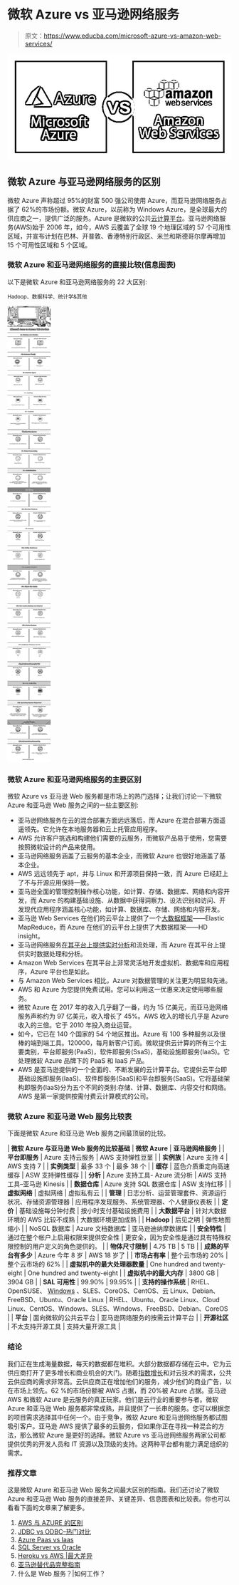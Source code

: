 # 微软 Azure vs 亚马逊网络服务

> 原文：<https://www.educba.com/microsoft-azure-vs-amazon-web-services/>

![Microsoft Azure vs Amazon Web Services](img/09b77547eb7b8f26cf2ad5a1f670f9bc.png)



## 微软 Azure 与亚马逊网络服务的区别

微软 Azure 声称超过 95%的财富 500 强公司使用 Azure，而亚马逊网络服务占据了 62%的市场份额。微软 Azure，以前称为 Windows Azure，是全球最大的供应商之一，提供广泛的服务。Azure 是微软的公共[云计算平台](https://www.educba.com/cloud-computing-benefits/)。亚马逊网络服务(AWS)始于 2006 年，如今，AWS 云覆盖了全球 19 个地理区域的 57 个可用性区域，并宣布计划在巴林、开普敦、香港特别行政区、米兰和斯德哥尔摩再增加 15 个可用性区域和 5 个区域。

### 微软 Azure 和亚马逊网络服务的直接比较(信息图表)

以下是微软 Azure 和亚马逊网络服务的 22 大区别:

<small>Hadoop、数据科学、统计学&其他</small>

![Microsoft Azure vs Amazon Web Services infographics](img/3805b275eb95b1b6cb48a265761a8e19.png)



### 微软 Azure 和亚马逊网络服务的主要区别

微软 Azure vs 亚马逊 Web 服务都是市场上的热门选择；让我们讨论一下微软 Azure 和亚马逊 Web 服务之间的一些主要区别:

*   亚马逊网络服务在云的混合部署方面远远落后，而 Azure 在混合部署方面遥遥领先。它允许在本地服务器和云上托管应用程序。
*   AWS 允许客户挑选和构建他们需要的云服务，而微软产品易于使用，您需要按照微软设计的产品来使用。
*   亚马逊网络服务涵盖了云服务的基本企业，而微软 Azure 也很好地涵盖了基本企业。
*   AWS 远远领先于 apt，并与 Linux 和开源项目保持一致，而 Azure 已经赶上了不与开源应用保持一致。
*   亚马逊全面的管理控制操作核心功能，如计算、存储、数据库、网络和内容开发，而 Azure 的构建基础设施、从数据中获得洞察力、设法识别和访问、开发现代应用程序涵盖核心功能，如计算、数据库、存储、网络和内容开发。
*   亚马逊 Web Services 在他们的云平台上提供了一个[大数据框架](https://www.educba.com/is-big-data-a-database/)——Elastic MapReduce，而 Azure 在他们的云平台上提供了大数据框架——HD insight。
*   亚马逊网络服务[在其平台上提供实时分析](https://www.educba.com/real-time-analytics/)和流处理，而 Azure 在其平台上提供实时数据处理和分析。
*   Amazon Web Services 在其平台上非常灵活地开发虚拟机、数据库和应用程序，Azure 平台也是如此。
*   与 Amazon Web Services 相比，Azure 对数据管理的关注更为明显和先进。
*   AWS 和 Azure 为您提供免费试用。您可以利用这一优惠来决定使用哪些服务。
*   微软 Azure 在 2017 年的收入几乎翻了一番，约为 15 亿美元，而亚马逊网络服务声称约为 97 亿美元，收入增长了 45%。AWS 收入的增长几乎是 Azure 收入的三倍。它于 2010 年投入商业运营。
*   如今，它已在 140 个国家的 54 个地区推出。Azure 有 100 多种服务以及很棒的端到端工具。120000，每月新客户订阅。微软提供云计算的所有三个主要类别，平台即服务(PaaS)，软件即服务(SsaS)，基础设施即服务(IaaS)。它处理微软 Azure 品牌下的 PaaS 和 IaaS 产品。
*   AWS 是亚马逊提供的一个全面的、不断发展的云计算平台。它提供云平台即基础设施即服务(IaaS)、软件即服务(SaaS)和平台即服务(SaaS)。它将基础架构即服务(IaaS)分为五个不同的类别:存储、计算、数据库、内容交付和网络。AWS 是第一家提供按需付费云计算模式的公司。

### 微软 Azure 和亚马逊 Web 服务比较表

下面是微软 Azure 和亚马逊 Web 服务之间最顶层的比较。

| **微软 Azure 与亚马逊 Web 服务的比较基础** | **微软 Azure** | **亚马逊网络服务** |
| **平台即服务** | Azure 支持云服务 | AWS 支持弹性豆茎 |
| **实例族** | Azure 支持 4 | AWS 支持 7 |
| **实例类型** | 最多 33 个 | 最多 38 个 |
| **缓存** | 蓝色介质重定向高速缓存 | ASW 支持弹性缓存 |
| **分析** | Azure 支持工具- Azure 流分析 | AWS 支持工具–亚马逊 Kinesis |
| **数据仓库** | Azure 支持 SQL 数据仓库 | ASW 支持红移 |
| **虚拟网络** | 虚拟网络 | 虚拟私有云 |
| **管理** | 日志分析、运营管理套件、资源运行状况、存储资源管理器 | 应用程序发现服务、系统管理器、个人健康仪表板 |
| **定价** | 基础设施每分钟付费 | 按小时支付基础设施费用 |
| **大数据平台** | 针对大数据环境的 AWS 比较不成熟 | 大数据环境更加成熟 |
| **Hadoop** | 后见之明 | 弹性地图缩小 |
| NoSQL 数据库 | Azure 文档数据库 | 亚马逊迪纳摩数据库 |
| **安全特性** | 通过在整个帐户上启用权限来提供安全性 | 更安全，因为安全性是通过具有特殊权限控制的用户定义的角色提供的。 |
| **物体尺寸限制** | 4.75 TB | 5 TB |
| **成熟的平台有多少** | Azure 今年 8 岁 | AWS 18 岁了 |
| **市场占有率** | 整个云市场的 20% | 整个云市场的 62% |
| **虚拟机中的最大处理器数量** | One hundred and twenty-eight | One hundred and twenty-eight |
| **虚拟机中的最大内存** | 3800 GB | 3904 GB |
| **SAL 可用性** | 99.90% | 99.95% |
| **支持的操作系统** | RHEL、OpenSUSE、 [Windows](https://www.educba.com/introduction-to-windows/) 、SLES、CoreOS、CentOS、云 Linux、Debian、FreeBSD、Ubuntu、Oracle Linux | RHEL、Ubuntu、Oracle Linux、Cloud Linux、CentOS、Windows、SLES、Windows、FreeBSD、Debian、CoreOS |
| **平台** | 面向微软的公共云平台 | 亚马逊网络服务的按需云计算平台 |
| **开源社区** | 不太支持开源工具 | 支持大量开源工具 |

### 结论

我们正在生成海量数据，每天的数据都在堆积。大部分数据都存储在云中。它为云供应商打开了更多增长和商业机会的大门。随着[指数增长](https://www.educba.com/exponential-growth-formula/)和对云技术的需求，公共云供应商的需求非常高。云供应商正在增加他们的服务，减少他们的商业广告，以在市场上领先。62 %的市场份额被 AWS 占据，而 20%被 Azure 占据。亚马逊 AWS 和微软 Azure 是云服务的真正玩家。他们是云行业的重要参与者。微软 Azure 和亚马逊 Web 服务都非常成熟，并且提供了一长串的服务。您可以根据您的项目需求选择其中任何一个。由于竞争，微软 Azure 和亚马逊网络服务都试图吸引客户。亚马逊 AWS 提供了最多的云服务，但如果你正在寻找一种混合的方法，那么微软 Azure 是更好的选择。微软 Azure vs 亚马逊网络服务两家公司都提供优秀的开发人员和 IT 资源以及顶级的支持。这两种平台都有能力满足组织的需求。

### 推荐文章

这是微软 Azure 和亚马逊 Web 服务之间最大区别的指南。我们还讨论了微软 Azure 和亚马逊 Web 服务的直接差异、关键差异、信息图表和比较表。你也可以看看下面的文章来了解更多。

1.  [AWS 与 AZURE 的区别](https://www.educba.com/aws-vs-azure/)
2.  [JDBC vs ODBC–热门对比](https://www.educba.com/jdbc-vs-odbc/)
3.  [Azure Paas vs Iaas](https://www.educba.com/azure-paas-vs-iaas/)
4.  [SQL Server vs Oracle](https://www.educba.com/oracle-vs-sql-server/)
5.  [Heroku vs AWS |最大差异](https://www.educba.com/heroku-vs-aws/)
6.  [亚马逊替代品完整指南](https://www.educba.com/amazon-alternatives/)
7.  什么是 Web 服务？|如何工作？





